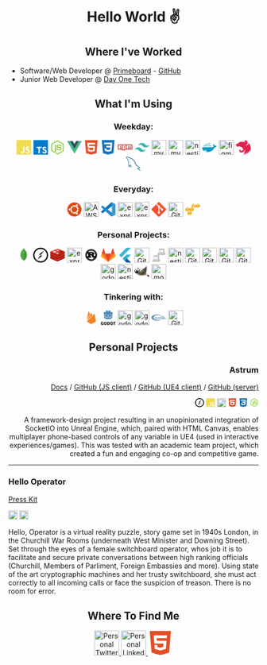 <h1 align="center">Hello World ✌️</h1>

<div>
  <h2 align="center">Where I've Worked</h2>
  <ul>
    <li>Software/Web Developer @ <a href="https://www.primeboard.org/">Primeboard</a> - <a href="https://github.com/PrimeBoard/">GitHub</a></li>
    <li>Junior Web Developer @ <a href="https://www.dayonetech.com/">Day One Tech</a></li>
  </ul>
</div>


<div>
  <h2 align="center">What I'm Using</h2>

  <h3 align="center">Weekday:</h3>
  <div align="center">
    <img src="https://raw.githubusercontent.com/devicons/devicon/master/icons/javascript/javascript-plain.svg" title="javascript" **alt="javascript" width="30" height="30" />
    <img src="https://raw.githubusercontent.com/devicons/devicon/master/icons/typescript/typescript-plain.svg" title="typescript" **alt="typescript" width="30" height="30" />
    <img src="https://raw.githubusercontent.com/devicons/devicon/master/icons/nodejs/nodejs-original.svg" title="nodejs" **alt="nodejs" width="30" height="30" />
    <img src="https://raw.githubusercontent.com/devicons/devicon/master/icons/vuejs/vuejs-original.svg" title="vue" **alt="vue" width="30" height="30" />
    <img src="https://raw.githubusercontent.com/devicons/devicon/master/icons/html5/html5-plain.svg" title="html5" **alt="html5" width="30" height="30" />
    <img src="https://raw.githubusercontent.com/devicons/devicon/master/icons/css3/css3-plain.svg" title="css3" **alt="css3" width="30" height="30" />
    <img src="https://raw.githubusercontent.com/devicons/devicon/master/icons/npm/npm-original-wordmark.svg" title="npm" **alt="npm" width="30" height="30" />
    <img src="https://raw.githubusercontent.com/devicons/devicon/master/icons/tailwindcss/tailwindcss-plain.svg" title="tailwindcss" **alt="tailwindcss" width="30" height="30" />
    <img src="https://cdn.cdnlogo.com/logos/n/93/nativescript.svg" title="mysql" **alt="mysql" width="30" height="30" />
    <img src="https://cdn.cdnlogo.com/logos/j/89/json.svg" title="mysql" **alt="mysql" width="30" height="30" />
    <img src="https://cdn.cdnlogo.com/logos/j/20/jwt.svg" title="nestjs" **alt="nestjs" width="30" height="30" />
    <img src="https://raw.githubusercontent.com/devicons/devicon/master/icons/docker/docker-plain.svg" title="Docker" **alt="Docker" width="30" height="30" />
    <img src="https://cdn.cdnlogo.com/logos/f/43/figma.svg" title="figma" **alt="figma" width="30" height="30" />
    <img src="https://raw.githubusercontent.com/devicons/devicon/master/icons/nestjs/nestjs-plain.svg" title="nestjs" **alt="nestjs" width="30" height="30" />
    <img src="https://raw.githubusercontent.com/devicons/devicon/master/icons/mysql/mysql-original.svg" title="mysql" **alt="mysql" width="30" height="30" />
  </div>

  <h3 align="center">Everyday:</h3>
  <div align="center">
    <img src="https://raw.githubusercontent.com/devicons/devicon/master/icons/ubuntu/ubuntu-plain.svg" title="nestjs" **alt="nestjs" width="30" height="30" />
    <img src="https://cdn.cdnlogo.com/logos/b/65/brave.svg" title="AWS" **alt="AWS" width="30" height="30" />
    <img src="https://raw.githubusercontent.com/devicons/devicon/master/icons/vscode/vscode-original.svg" title="Docker" **alt="Docker" width="30" height="30" />
    <img src="https://cdn.cdnlogo.com/logos/g/62/gitkraken.svg" title="express" **alt="express" width="30" height="30" />
    <img src="https://cdn.cdnlogo.com/logos/g/55/github.svg" title="express" **alt="express" width="30" height="30" />
    <img src="https://raw.githubusercontent.com/devicons/devicon/master/icons/git/git-plain.svg" title="Git" **alt="Git" width="30" height="30" />
    <img src="https://cdn.cdnlogo.com/logos/t/39/telegram.svg" title="Git" **alt="Git" width="30" height="30" />
    <img src="https://raw.githubusercontent.com/devicons/devicon/master/icons/amazonwebservices/amazonwebservices-original.svg" title="AWS" **alt="AWS" width="30" height="30" />
  </div>


  <h3 align="center">Personal Projects:</h3>
  <div align="center">
    <img src="https://raw.githubusercontent.com/devicons/devicon/master/icons/mongodb/mongodb-original.svg" title="mongodb" **alt="mongodb" width="30" height="30" />
    <img src="https://raw.githubusercontent.com/devicons/devicon/master/icons/socketio/socketio-original.svg" title="socketio" **alt="socketio" width="30" height="30" />
    <img src="https://raw.githubusercontent.com/devicons/devicon/master/icons/redis/redis-original.svg" title="redis" **alt="redis" width="30" height="30" />
    <img src="https://simpleicons.org/icons/express.svg" title="express" **alt="express" width="30" height="30" />
    <img src="https://raw.githubusercontent.com/devicons/devicon/master/icons/rust/rust-plain.svg" title="rust" **alt="rust" width="30" height="30" />
    <img src="https://raw.githubusercontent.com/devicons/devicon/master/icons/gitlab/gitlab-original.svg" title="gitlab" **alt="gitlab" width="30" height="30" />
    <img src="https://raw.githubusercontent.com/devicons/devicon/master/icons/flutter/flutter-original.svg" title="flutter" **alt="flutter" width="30" height="30" />
    <img src="https://cdn.cdnlogo.com/logos/s/52/snyk.svg" title="Git" **alt="Git" width="30" height="30" />
    <img src="https://raw.githubusercontent.com/devicons/devicon/master/icons/putty/putty-plain.svg" title="putty" **alt="putty" width="30" height="30" />
    <img src="https://cdn.cdnlogo.com/logos/c/78/couchdb.svg" title="nestjs" **alt="nestjs" width="30" height="30" />
    <img src="https://cdn.cdnlogo.com/logos/g/64/grafana.svg" title="Git" **alt="Git" width="30" height="30" />
    <img src="https://simpleicons.org/icons/grav.svg" title="Git" **alt="Git" width="30" height="30" />
    <img src="https://simpleicons.org/icons/fmod.svg" title="Git" **alt="Git" width="30" height="30" />
    <img src="https://cdn.cdnlogo.com/logos/b/32/blender.svg" title="Git" **alt="Git" width="30" height="30" />
    <img src="https://simpleicons.org/icons/unrealengine.svg" title="godot" **alt="godot" width="30" height="30" />
    <img src="https://cdn.cdnlogo.com/logos/a/13/adobe-creative-cloud-cc.svg" title="nestjs" **alt="nestjs" width="30" height="30" />
    <img src="https://raw.githubusercontent.com/devicons/devicon/master/icons/gimp/gimp-original.svg" title="gimp" **alt="gimp" width="30" height="30" />
    <img src="https://cdn.cdnlogo.com/logos/s/47/substance.svg" title="mongodb" **alt="mongodb" width="30" height="30" />
  </div>


  <h3 align="center">Tinkering with:</h3>
  <div align="center">
    <img src="https://raw.githubusercontent.com/devicons/devicon/master/icons/firebase/firebase-plain.svg" title="Firebase" **alt="Firebase" width="30" height="30" />
    <img src="https://raw.githubusercontent.com/devicons/devicon/master/icons/godot/godot-original-wordmark.svg" title="godot" **alt="godot" width="30" height="30" />
    <img src="https://cdn.cdnlogo.com/logos/r/98/raspberry-pi.svg" title="godot" **alt="godot" width="30" height="30" />
    <img src="https://simpleicons.org/icons/abletonlive.svg" title="godot" **alt="godot" width="30" height="30" />
    <img src="https://raw.githubusercontent.com/devicons/devicon/master/icons/opengl/opengl-plain.svg" title="godot" **alt="godot" width="30" height="30" />
    <img src="https://simpleicons.org/icons/deno.svg" title="Git" **alt="Git" width="30" height="30" />
  </div>
</div>

<div>
  <h2 align="center">Personal Projects</h2>

  <div align="right">
    <h3>Astrum</h3>
    <p>
      <a href="http://astrum-docs.s3-website-eu-west-1.amazonaws.com/">Docs</a>
      / <a href="https://github.com/ClixStudios/AstrumClient">GitHub (JS client)</a>
      / <a href="https://github.com/ClixStudios/AstrumClientUE4">GitHub (UE4 client)</a>
      / <a href="https://github.com/ClixStudios/AstrumServer">GitHub (server)</a>
    </p>
    <p>
      <img src="https://raw.githubusercontent.com/devicons/devicon/master/icons/socketio/socketio-original.svg" title="Firebase" **alt="Firebase" width="18" height="18" />
      <img src="https://raw.githubusercontent.com/devicons/devicon/master/icons/javascript/javascript-plain.svg" title="Firebase" **alt="Firebase" width="18" height="18" />
      <img src="https://simpleicons.org/icons/unrealengine.svg" title="vue" **alt="vue" width="18" height="18" />
      <img src="https://raw.githubusercontent.com/devicons/devicon/master/icons/html5/html5-plain.svg" title="Firebase" **alt="Firebase" width="18" height="18" />
      <img src="https://raw.githubusercontent.com/devicons/devicon/master/icons/css3/css3-plain.svg" title="Firebase" **alt="Firebase" width="18" height="18" />
      <img src="https://raw.githubusercontent.com/devicons/devicon/master/icons/nodejs/nodejs-original.svg" title="nodejs" **alt="nodejs" width="18" height="18" />
    </p>
    <p>A framework-design project resulting in an unopinionated integration of SocketIO into Unreal Engine, which, paired with HTML Canvas, enables multiplayer phone-based controls of any variable in UE4 (used in interactive experiences/games). This was tested with an academic team project, which created a fun and engaging co-op and competitive game.</p>
  </div>

  <hr/>

  <div align="left">
    <h3>Hello Operator</h3>
    <p>
      <a href="https://www.clixstudios.com/presskit-hello-operator.html">Press Kit</a>
    </p>
    <p>
      <img src="https://simpleicons.org/icons/unrealengine.svg" title="vue" **alt="vue" width="18" height="18" />
      <img src="https://cdn.cdnlogo.com/logos/o/17/oculus-stadium.svg" title="vue" **alt="vue" width="18" height="18" />
    </p>
    <p>Hello, Operator is a virtual reality puzzle, story game set in 1940s London, in the Churchill War Rooms (underneath West Minister and Downing Street). Set through the eyes of a female switchboard operator, whos job it is to facilitate and secure private conversations between high ranking officials (Churchill, Members of Parliment, Foreign Embassies and more). Using state of the art cryptographic machines and her trusty switchboard, she must act correctly to all incoming calls or face the suspicion of treason. There is no room for error.</p>
  </div>
</div>

<div align="center">
  <h2>Where To Find Me</h2>
  <a href="https://twitter.com/papaclix">
    <img src="https://cdn.cdnlogo.com/logos/t/45/twitter.svg" title="Personal Twitter" **alt="Personal Twitter" width="50" height="50" />
  </a>
  <a href="https://www.linkedin.com/in/william-stansfield-tyler-656251133/">
    <img src="https://cdn.cdnlogo.com/logos/l/66/linkedin-icon.svg" title="Personal Linkedin" **alt="Personal Linkedin" width="50" height="50" />
  </a>
  <a href="https://www.clixstudios.com">
    <img src="https://raw.githubusercontent.com/devicons/devicon/master/icons/html5/html5-plain.svg" title="html5" **alt="html5" width="50" height="50" />
  </a>
</div>
